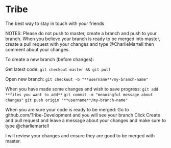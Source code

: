 Tribe
=====

The best way to stay in touch with your friends

NOTES:
Please do not push to master, create a branch and push to your branch.
When you believe your branch is ready to be merged into master, 
create a pull request with your changes and type @CharlieMartell
then comment about your changes.

To create a new branch (before changes):

Get latest code:
`git checkout master && git pull`

Open new branch:
`git checkout -b "**username**/my-branch-name"`

When you have made some changes and wish to save progress:
`git add **files you want to add**`
`git commit -m "meaningful message about changes"`
`git push origin "**username**/my-branch-name"`

When you are sure your code is ready to be merged:
Go to github.com/Tribe-Development and you will see your branch
Click Create and pull request and leave a message about your changes
and make sure to type @charliemartell

I will review your changes and ensure they are good to be merged with master. 

